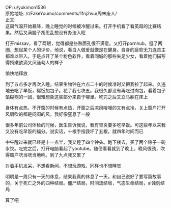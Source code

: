 
OP: u/yukimon1536  
原始地址: /r/FakeYoumo/comments/1fnj2wu/周末废人/  
正文:  
这周气温开始暴降，晚上睡觉的时候被冷醒过来。打开手机看了看英超的比赛结果。然后又满脑子胡思乱想没有办法入眠

打开missav，看了两眼，觉得都是些熟面孔很不满意。又打开pornhub，逛了两圈，想起某个人的评价，他说，看白人做爱就像是在健身。自身的疲软无力连苦主都难以带入。于是点开了某个粉色软件，看着同城的那些失足少女，看着她们描写得娇嫩欲滴又风骚勾人的样子

愉快地释放

到了五点多才再次入睡。结果生物钟在六点二十的时候准时又把我拉了起来。久违地去吃了早饭，稀饭加包子。花了我七块五。我很久都没有再吃过肉包，看着包子馅糊糊的一团，很难想象这些部分来自于哪里。吃完之后又立马躺在床上

身体有点热，不开窗的时候有点热，开窗之后凉风嗖嗖的又有点冷，关上窗户打开风扇吹的都是闷闷的风，我好像窒息了一般

很多年前公司体检的时候，医生告诉我说，我有胃炎要多吃早饭。可这些年以来我又没有吃早饭的福分。说实话，十根手指我坏了五根，就四年时间而已

中午醒过来就已经是十一点半，我又睡了四个钟头。跑下楼去，买了两个粽子一碗水饺。吃完之后，打开电脑看起了youtube。随便看看就到了晚上，晚风很劲，吹得窗户咣当咣当地响。到了九点我又累了

对着手机发呆，不想看新闻，不想玩游戏，同样也不想睡觉

明明是一周只有一天的休息，结果我真的休息了一天。和自己说好了要写篇故事的，关于死亡之外的四种结局。僵尸结局，时间流结局，气态生命结局，ai蚀刻结局

算了吧
